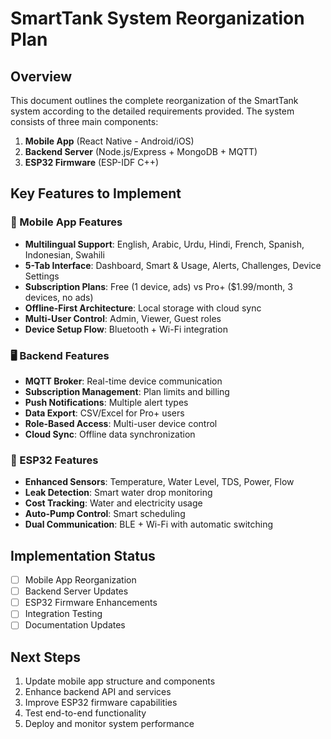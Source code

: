 # SmartTank System Reorganization Plan

## Overview
This document outlines the complete reorganization of the SmartTank system according to the detailed requirements provided. The system consists of three main components:

1. **Mobile App** (React Native - Android/iOS)
2. **Backend Server** (Node.js/Express + MongoDB + MQTT)
3. **ESP32 Firmware** (ESP-IDF C++)

## Key Features to Implement

### 📱 Mobile App Features
- **Multilingual Support**: English, Arabic, Urdu, Hindi, French, Spanish, Indonesian, Swahili
- **5-Tab Interface**: Dashboard, Smart & Usage, Alerts, Challenges, Device Settings
- **Subscription Plans**: Free (1 device, ads) vs Pro+ ($1.99/month, 3 devices, no ads)
- **Offline-First Architecture**: Local storage with cloud sync
- **Multi-User Control**: Admin, Viewer, Guest roles
- **Device Setup Flow**: Bluetooth + Wi-Fi integration

### 🖥️ Backend Features
- **MQTT Broker**: Real-time device communication
- **Subscription Management**: Plan limits and billing
- **Push Notifications**: Multiple alert types
- **Data Export**: CSV/Excel for Pro+ users
- **Role-Based Access**: Multi-user device control
- **Cloud Sync**: Offline data synchronization

### 🔧 ESP32 Features
- **Enhanced Sensors**: Temperature, Water Level, TDS, Power, Flow
- **Leak Detection**: Smart water drop monitoring
- **Cost Tracking**: Water and electricity usage
- **Auto-Pump Control**: Smart scheduling
- **Dual Communication**: BLE + Wi-Fi with automatic switching

## Implementation Status
- [ ] Mobile App Reorganization
- [ ] Backend Server Updates
- [ ] ESP32 Firmware Enhancements
- [ ] Integration Testing
- [ ] Documentation Updates

## Next Steps
1. Update mobile app structure and components
2. Enhance backend API and services
3. Improve ESP32 firmware capabilities
4. Test end-to-end functionality
5. Deploy and monitor system performance
